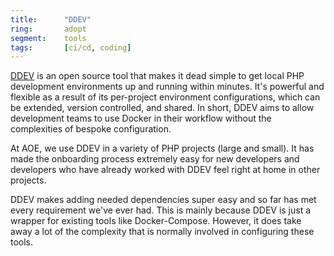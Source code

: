 ```yaml
---
title:      "DDEV"
ring:       adopt
segment:    tools
tags:       [ci/cd, coding]
---
```


[DDEV](https://www.ddev.com/ddev-local/) is an open source tool that makes it dead simple to get local PHP development environments up and running within minutes.
It's powerful and flexible as a result of its per-project environment configurations, which can be extended, version controlled, and shared.
In short, DDEV aims to allow development teams to use Docker in their workflow without the complexities of bespoke configuration.

At AOE, we use DDEV in a variety of PHP projects (large and small).
It has made the onboarding process extremely easy for new developers and developers who have already worked with DDEV feel right at home in other projects.

DDEV makes adding needed dependencies super easy and so far has met every requirement we've ever had.
This is mainly because DDEV is just a wrapper for existing tools like Docker-Compose. However, it does take away a lot of the complexity that is normally involved in configuring these tools.
